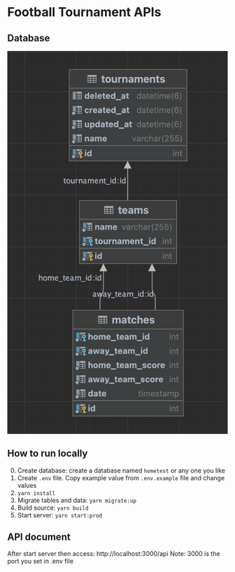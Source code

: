 # Football Tournament APIs
## Database

![alt text](database.png "Database design")

## How to run locally
0. Create database: create a database named `hometest` or any one you like
1. Create `.env` file. Copy example value from `.env.example` file and change values
2. `yarn install`
3. Migrate tables and data: `yarn migrate:up`
4. Build source: `yarn build`
5. Start server: `yarn start:prod`

## API document
After start server then access: http://localhost:3000/api
Note: 3000 is the port you set in .env file